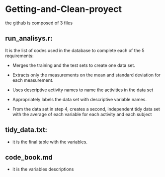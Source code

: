 # Getting-and-Clean-proyect

the github is composed of 3 files

## run_analisys.r:

It is the list of codes used in the database to complete each of the 5 requirements:

- Merges the training and the test sets to create one data set.

- Extracts only the measurements on the mean and standard deviation for each measurement. 

- Uses descriptive activity names to name the activities in the data set

- Appropriately labels the data set with descriptive variable names. 

- From the data set in step 4, creates a second, independent tidy data set with the average of each variable for each activity and each subject

## tidy_data.txt:

- it is the final table with the variables.

## code_book.md

- it is the variables descriptions